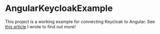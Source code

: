 # AngularKeycloakExample

This project is a working example for connecting Keycloak to Angular. See [this article](https://medium.com/@blained3/connecting-keycloak-to-angular-d175c92a0dd3) I wrote to find out more!
